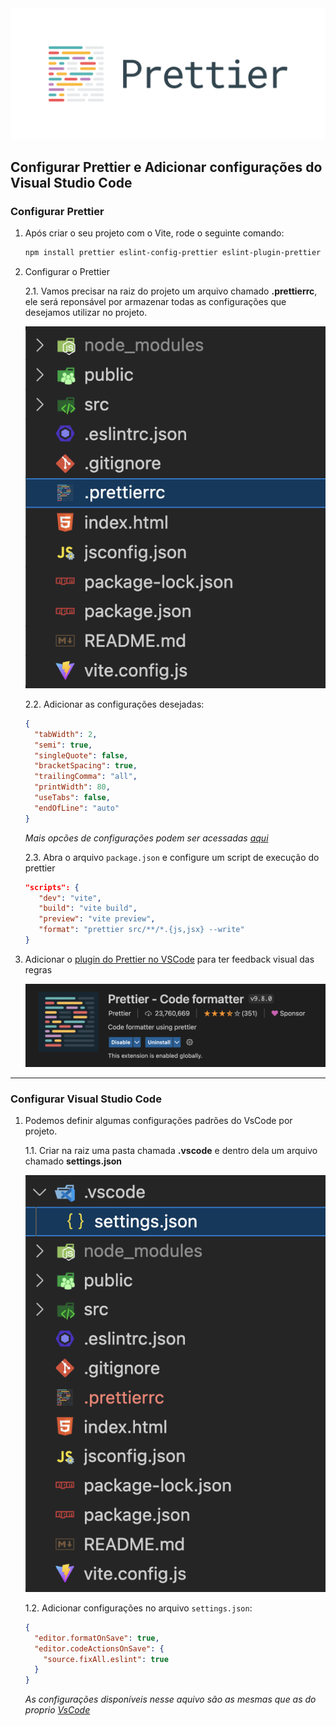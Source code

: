 <center>
    <img alt="Logo Path Aliases" title="Path Aliases" src="./assets/prettier/prettier-logo.png" />
</center>

## Configurar Prettier e Adicionar configurações do Visual Studio Code

### Configurar Prettier

1. Após criar o seu projeto com o Vite, rode o seguinte comando:

   ```bash
   npm install prettier eslint-config-prettier eslint-plugin-prettier --save-dev
   ```

2. Configurar o Prettier

   2.1. Vamos precisar na raiz do projeto um arquivo chamado **.prettierrc**, ele será reponsável por armazenar todas as configurações que desejamos utilizar no projeto.

   ![Imagem com estrutura do projeto contendo o arquivo .prettierrc](./assets/prettier/image-1.png)

   2.2. Adicionar as configurações desejadas:

   ```json
   {
     "tabWidth": 2,
     "semi": true,
     "singleQuote": false,
     "bracketSpacing": true,
     "trailingComma": "all",
     "printWidth": 80,
     "useTabs": false,
     "endOfLine": "auto"
   }
   ```

   _Mais opcões de configurações podem ser acessadas [aqui](https://prettier.io/docs/en/options.html)_

   2.3. Abra o arquivo `package.json` e configure um script de execução do prettier

   ```json
   "scripts": {
      "dev": "vite",
      "build": "vite build",
      "preview": "vite preview",
      "format": "prettier src/**/*.{js,jsx} --write"
   }
   ```

3. Adicionar o [plugin do Prettier no VSCode](https://marketplace.visualstudio.com/items?itemName=esbenp.prettier-vscode) para ter feedback visual das regras

   ![Extensão Prettier](assets/prettier/image-2.png)
   
---

### Configurar Visual Studio Code

1. Podemos definir algumas configurações padrões do VsCode por projeto.

   1.1. Criar na raiz uma pasta chamada **.vscode** e dentro dela um arquivo chamado **settings.json**

   ![Estrutura do projeto contento os arquivos criados](assets/prettier/image-3.png)

   1.2. Adicionar configurações no arquivo `settings.json`:

   ```json
   {
     "editor.formatOnSave": true,
     "editor.codeActionsOnSave": {
       "source.fixAll.eslint": true
     }
   }
   ```

   _As configurações disponíveis nesse aquivo são as mesmas que as do proprio [VsCode](https://code.visualstudio.com/docs/getstarted/settings)_
